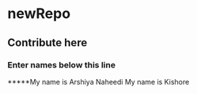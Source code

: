 # newRepo
## Contribute here
### Enter names below this line
*****My name is Arshiya Naheedi
My name is Kishore
